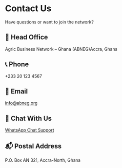 # Contact Us

Have questions or want to join the network?

## 📍 Head Office
Agric Business Network – Ghana (ABNEG)Accra, Ghana

## 📞 Phone
+233 20 123 4567

## 📧 Email
info@abneg.org

## 💬 Chat With Us
[WhatsApp Chat Support](#)

## 📬 Postal Address
P.O. Box AN 321, Accra-North, Ghana
